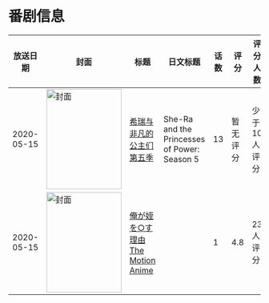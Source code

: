 # 番剧信息

|放送日期|封面|标题|日文标题|话数|评分|评分人数|
|---|---|---|---|---|---|---|
|2020-05-15|<img src="//lain.bgm.tv/pic/cover/c/63/07/325705_4gKyY.jpg" alt="封面" style="width:150px;height:200px;object-fit:cover;">|[希瑞与非凡的公主们 第五季](https://bangumi.tv/subject/325705)|She-Ra and the Princesses of Power: Season 5|13|暂无评分|少于10人评分|
|2020-05-15|<img src="/img/no_icon_subject.png" alt="封面" style="width:150px;height:200px;object-fit:cover;">|[俺が姪を○す理由 The Motion Anime](https://bangumi.tv/subject/334668)||1|4.8|23人评分|
